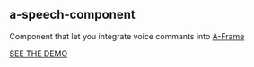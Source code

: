 ## a-speech-component

Component that let you integrate voice commants into [A-Frame](https://aframe.io)

[SEE THE DEMO](http://swimminglessonsformodernlife.com/a-speech-component/example)
